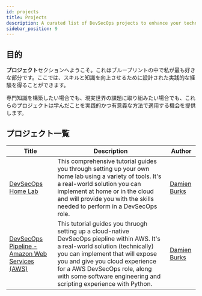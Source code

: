 ```yaml
---
id: projects
title: Projects
description: A curated list of DevSecOps projects to enhance your technical skills and experience.
sidebar_position: 9
---
```


## 目的

**プロジェクト**セクションへようこそ。これはブループリントの中で私が最も好きな部分です。ここでは、スキルと知識を向上させるために設計された実践的な経験を得ることができます。

専門知識を構築したい場合でも、現実世界の課題に取り組みたい場合でも、これらのプロジェクトは学んだことを実践的かつ有意義な方法で適用する機会を提供します。

## プロジェクト一覧

| Title                                                                       | Description                                                                                                                                                                                                                                                                                                  | Author                                                |
| --------------------------------------------------------------------------- | ------------------------------------------------------------------------------------------------------------------------------------------------------------------------------------------------------------------------------------------------------------------------------------------------------------ | ----------------------------------------------------- |
| [DevSecOps Home Lab](./devsecops-home-lab/)                                 | This comprehensive tutorial guides you through setting up your own home lab using a variety of tools. It's a real-world solution you can implement at home or in the cloud and will provide you with the skills needed to perform in a DevSecOps role.                                                       | [Damien Burks](https://www.youtube.com/@damienjburks) |
| [DevSecOps Pipeline - Amazon Web Services (AWS)](./devsecops-pipeline-aws/) | This tutorial guides you thruogh setting up a cloud-native DevSecOps piepline within AWS. It's a real-world solution (technically) you can implement that will expose you and give you cloud experience for a AWS DevSecOps role, along with some software engineering and scripting experience with Python. | [Damien Burks](https://www.youtube.com/@damienjburks) |